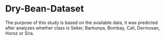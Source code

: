 # Dry-Bean-Dataset
The purpose of this study is based on the available data, it was predicted after analyzes whether class is Seker, Barbunya, Bombay, Cali, Dermosan, Horoz or Sira.
